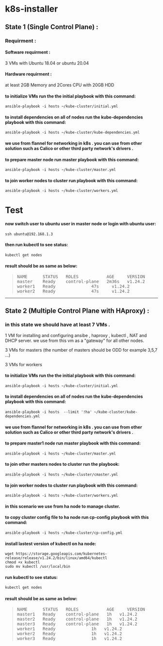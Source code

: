 # k8s-installer

## State 1 (Single Control Plane) :

### Requirment :

#### Software requirment :
3 VMs with Ubuntu 18.04 or ubuntu 20.04

#### Hardware requirment :
at least 2GB Memory and 2Cores CPU with 20GB HDD

#### to initialize VMs run the the initial playbook with this command:

```ssh
ansible-playbook -i hosts ~/kube-cluster/initial.yml
```
#### to install dependencies on all of nodes run the kube-dependencies playbook with this command:
```ssh
ansible-playbook -i hosts ~/kube-cluster/kube-dependencies.yml
```
#### we use from flannel for networking in k8s . you can use from other solution such as Calico or other third party network's drivers .
#### to prepare master node run master playbook with this command:
```ssh
ansible-playbook -i hosts ~/kube-cluster/master.yml
```

#### to join worker nodes to cluster run playbook with this command:
```ssh
ansible-playbook -i hosts ~/kube-cluster/workers.yml
```
# Test
#### now switch user to ubuntu user in master node or login with ubuntu user:
```ssh
ssh ubuntu@192.168.1.3
```
#### then run kubectl to see status:
```sh
kubectl get nodes
```
#### result should be as same as below:
><pre>NAME      STATUS   ROLES           AGE     VERSION
>master    Ready    control-plane   2m36s   v1.24.2
>worker1   Ready    <none>          47s     v1.24.2
>worker2   Ready    <none>          47s     v1.24.2
></pre>
<hr>

## State 2 (Multiple Control Plane with HAproxy) :

### in this state we should have at least 7 VMs .

1 VM for installing and configuring ansibe , haproxy , kubectl , NAT and DHCP server. we use from this vm as a "gateway" for all other nodes.

3 VMs for masters (the number of masters should be ODD for example 3,5,7 ...)

3 VMs for workers

#### to initialize VMs run the the initial playbook with this command:

```ssh
ansible-playbook -i hosts ~/kube-cluster/initial.yml
```
#### to install dependencies on all of nodes run the kube-dependencies playbook with this command:

```ssh
ansible-playbook -i hosts  --limit '!ha' ~/kube-cluster/kube-dependencies.yml
```
#### we use from flannel for networking in k8s . you can use from other solution such as Calico or other third party network's drivers .
#### to prepare master1 node run master playbook with this command:

```ssh
ansible-playbook -i hosts ~/kube-cluster/master.yml
```

#### to join other masters nodes to cluster run the playbook:
```ssh
ansible-playbook -i hosts ~/kube-cluster/cmaster.yml
```  
#### to join worker nodes to cluster run playbook with this command:
       
```ssh
ansible-playbook -i hosts ~/kube-cluster/workers.yml
```
#### in this scenario we use from ha node to manage cluster.
#### to copy cluster config file to ha node run cp-config playbook with this command:
       
```ssh
ansible-playbook -i hosts ~/kube-cluster/cp-config.yml
```
#### install lastest version of kubectl on ha node:
     
```ssh
wget https://storage.googleapis.com/kubernetes-release/release/v1.24.2/bin/linux/amd64/kubectl
chmod +x kubectl
sudo mv kubectl /usr/local/bin
```
#### run kubectl to see status:
        
```sh
kubectl get nodes
```
#### result should be as same as below:
        
><pre>
>NAME      STATUS   ROLES           AGE     VERSION
>master1   Ready    control-plane   1h   v1.24.2
>master2   Ready    control-plane   1h   v1.24.2
>master3   Ready    control-plane   1h   v1.24.2
>worker1   Ready    <none>          1h   v1.24.2
>worker2   Ready    <none>          1h   v1.24.2
>worker3   Ready    <none>          1h   v1.24.2
></pre>

